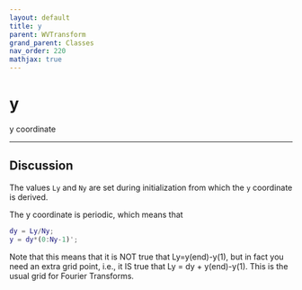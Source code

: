 ```yaml
---
layout: default
title: y
parent: WVTransform
grand_parent: Classes
nav_order: 220
mathjax: true
---
```


#  y

y coordinate


---

## Discussion

The values `Ly` and `Ny` are set during initialization from which the `y` coordinate is derived.

The y coordinate is periodic, which means that
```matlab
dy = Ly/Ny;
y = dy*(0:Ny-1)';
```

Note that this means that it is NOT true that Ly=y(end)-y(1), but in fact you need an extra grid point, i.e., it IS true that Ly = dy + y(end)-y(1). This is the usual grid for Fourier Transforms.

